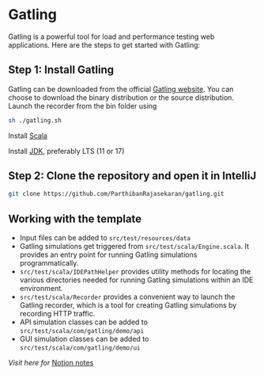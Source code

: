 # Gatling

Gatling is a powerful tool for load and performance testing web applications. Here are the steps to get started with Gatling:

## Step 1: Install Gatling

Gatling can be downloaded from the official [Gatling website](https://gatling.io/open-source). You can choose to download the binary distribution or the source distribution. Launch the recorder from the bin folder using

```bash
sh ./gatling.sh
```

Install [Scala](https://docs.scala-lang.org/getting-started/index.html)

Install [JDK](https://www.oracle.com/uk/java/technologies/downloads), preferably LTS (11 or 17)

## Step 2: Clone the repository and open it in IntelliJ

```bash
git clone https://github.com/ParthibanRajasekaran/gatling.git
```

## Working with the template
- Input files can be added to `src/test/resources/data`
- Gatling simulations get triggered from `src/test/scala/Engine.scala`. It provides an entry point for running Gatling simulations programmatically.
- `src/test/scala/IDEPathHelper` provides utility methods for locating the various directories needed for running Gatling simulations within an IDE environment.
- `src/test/scala/Recorder` provides a convenient way to launch the Gatling recorder, which is a tool for creating Gatling simulations by recording HTTP traffic.
- API simulation classes can be added to `src/test/scala/com/gatling/demo/api`
- GUI simulation classes can be added to `src/test/scala/com/gatling/demo/ui`


_Visit here for_ [Notion notes](https://www.notion.so/Gatling-049c505f89a94cda94caab9b4f189e62?pvs=4)

